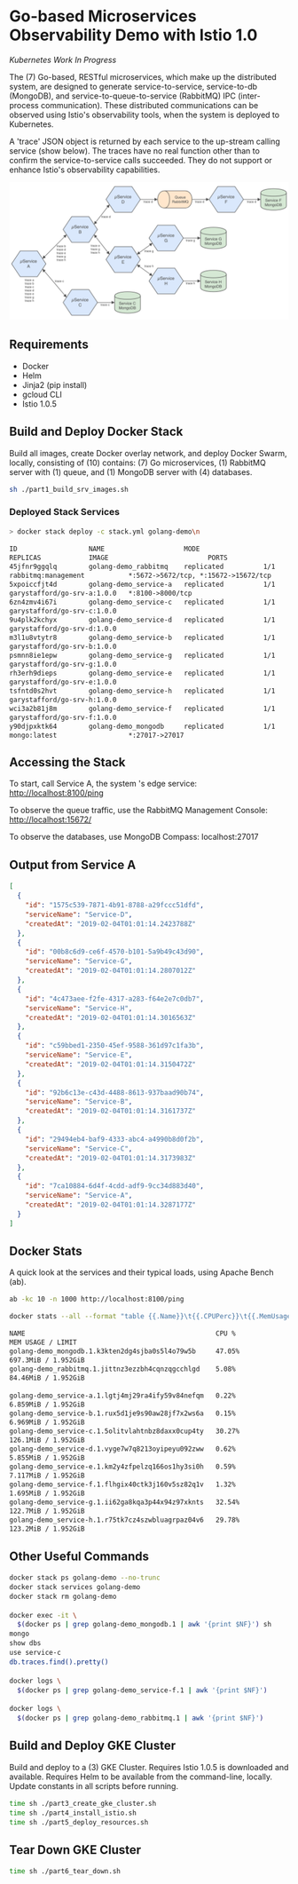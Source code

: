 # Go-based Microservices Observability Demo with Istio 1.0

_Kubernetes Work In Progress_

The (7) Go-based, RESTful microservices, which make up the distributed system, are designed to generate service-to-service, service-to-db (MongoDB), and service-to-queue-to-service (RabbitMQ) IPC (inter-process communication). These distributed communications can be observed using Istio's observability tools, when the system is deployed to Kubernetes.

A 'trace' JSON object is returned by each service to the up-stream calling service (show below). The traces have no real function other than to confirm the service-to-service calls succeeded. They do not support or enhance Istio's observability capabilities.

![Architecture Diagram](architecture_diagram_v2.png)

## Requirements

* Docker
* Helm
* Jinja2 (pip install)
* gcloud CLI
* Istio 1.0.5

## Build and Deploy Docker Stack

Build all images, create Docker overlay network, and deploy Docker Swarm, locally, consisting of (10) contains: (7) Go microservices, (1) RabbitMQ server with (1) queue, and (1) MongoDB server with (4) databases.

```bash
sh ./part1_build_srv_images.sh
```

### Deployed Stack Services

```bash
> docker stack deploy -c stack.yml golang-demo\n
```

```text
ID                  NAME                    MODE                REPLICAS            IMAGE                         PORTS
45jfnr9ggqlq        golang-demo_rabbitmq    replicated          1/1                 rabbitmq:management           *:5672->5672/tcp, *:15672->15672/tcp
5xpoiccfjt4d        golang-demo_service-a   replicated          1/1                 garystafford/go-srv-a:1.0.0   *:8100->8000/tcp
6zn4zmv4i67i        golang-demo_service-c   replicated          1/1                 garystafford/go-srv-c:1.0.0
9u4plk2kchyx        golang-demo_service-d   replicated          1/1                 garystafford/go-srv-d:1.0.0
m3l1u8vtytr8        golang-demo_service-b   replicated          1/1                 garystafford/go-srv-b:1.0.0
psmnn8ie1epw        golang-demo_service-g   replicated          1/1                 garystafford/go-srv-g:1.0.0
rh3erh9dieps        golang-demo_service-e   replicated          1/1                 garystafford/go-srv-e:1.0.0
tsfntd0s2hvt        golang-demo_service-h   replicated          1/1                 garystafford/go-srv-h:1.0.0
wci3a2b81j8m        golang-demo_service-f   replicated          1/1                 garystafford/go-srv-f:1.0.0
y90djpxktk64        golang-demo_mongodb     replicated          1/1                 mongo:latest                  *:27017->27017
```

## Accessing the Stack

To start, call Service A, the system
's edge service: <http://localhost:8100/ping>

To observe the queue traffic, use the RabbitMQ Management Console: <http://localhost:15672/>

To observe the databases, use MongoDB Compass: localhost:27017

## Output from Service A

```json
[
  {
    "id": "1575c539-7871-4b91-8788-a29fccc51dfd",
    "serviceName": "Service-D",
    "createdAt": "2019-02-04T01:01:14.2423788Z"
  },
  {
    "id": "00b8c6d9-ce6f-4570-b101-5a9b49c43d90",
    "serviceName": "Service-G",
    "createdAt": "2019-02-04T01:01:14.2807012Z"
  },
  {
    "id": "4c473aee-f2fe-4317-a283-f64e2e7c0db7",
    "serviceName": "Service-H",
    "createdAt": "2019-02-04T01:01:14.3016563Z"
  },
  {
    "id": "c59bbed1-2350-45ef-9588-361d97c1fa3b",
    "serviceName": "Service-E",
    "createdAt": "2019-02-04T01:01:14.3150472Z"
  },
  {
    "id": "92b6c13e-c43d-4488-8613-937baad90b74",
    "serviceName": "Service-B",
    "createdAt": "2019-02-04T01:01:14.3161737Z"
  },
  {
    "id": "29494eb4-baf9-4333-abc4-a4990b8d0f2b",
    "serviceName": "Service-C",
    "createdAt": "2019-02-04T01:01:14.3173983Z"
  },
  {
    "id": "7ca10884-6d4f-4cdd-adf9-9cc34d883d40",
    "serviceName": "Service-A",
    "createdAt": "2019-02-04T01:01:14.3287177Z"
  }
]
```

## Docker Stats

A quick look at the services and their typical loads, using Apache Bench (ab).

```bash
ab -kc 10 -n 1000 http://localhost:8100/ping
```

```bash
docker stats --all --format "table {{.Name}}\t{{.CPUPerc}}\t{{.MemUsage}}"
```

```text
NAME                                                CPU %               MEM USAGE / LIMIT
golang-demo_mongodb.1.k3kten2dg4sjba0s5l4o79w5b     47.05%              697.3MiB / 1.952GiB
golang-demo_rabbitmq.1.jittnz3ezzbh4cqnzqgcchlgd    5.08%               84.46MiB / 1.952GiB

golang-demo_service-a.1.lgtj4mj29ra4ify59v84nefqm   0.22%               6.859MiB / 1.952GiB
golang-demo_service-b.1.rux5d1je9s90aw28jf7x2ws6a   0.15%               6.969MiB / 1.952GiB
golang-demo_service-c.1.5olitvlahtnbz8daxx0cup4ty   30.27%              126.1MiB / 1.952GiB
golang-demo_service-d.1.vyge7w7q8213oyipeyu092zww   0.62%               5.855MiB / 1.952GiB
golang-demo_service-e.1.km2y4zfpelzq166os1hy3si0h   0.59%               7.117MiB / 1.952GiB
golang-demo_service-f.1.flhgix40ctk3j160v5sz82q1v   1.32%               1.695MiB / 1.952GiB
golang-demo_service-g.1.ii62ga8kqa3p44x94z97xknts   32.54%              122.7MiB / 1.952GiB
golang-demo_service-h.1.r75tk7cz4szwbluagrpaz04v6   29.78%              123.2MiB / 1.952GiB
```

## Other Useful Commands

```bash
docker stack ps golang-demo --no-trunc
docker stack services golang-demo
docker stack rm golang-demo

docker exec -it \
  $(docker ps | grep golang-demo_mongodb.1 | awk '{print $NF}') sh
mongo
show dbs
use service-c
db.traces.find().pretty()

docker logs \
  $(docker ps | grep golang-demo_service-f.1 | awk '{print $NF}')

docker logs \
  $(docker ps | grep golang-demo_rabbitmq.1 | awk '{print $NF}')
```

## Build and Deploy GKE Cluster

Build and deploy to a (3) GKE Cluster. Requires Istio 1.0.5 is downloaded and available. Requires Helm to be available from the command-line, locally. Update constants in all scripts before running.

```bash
time sh ./part3_create_gke_cluster.sh
time sh ./part4_install_istio.sh
time sh ./part5_deploy_resources.sh
```

## Tear Down GKE Cluster

```bash
time sh ./part6_tear_down.sh
```
